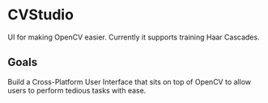 # CVStudio
UI for making OpenCV easier. Currently it supports training Haar Cascades.

## Goals

Build a Cross-Platform User Interface that sits on top of OpenCV to allow users to perform tedious tasks with ease.

